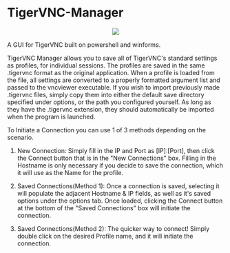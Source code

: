 # TigerVNC-Manager
<p align="center"><img src="https://user-images.githubusercontent.com/26261213/27513996-d67918f0-5941-11e7-8435-32d4f51f2df5.JPG" /></p>

A GUI for TigerVNC built on powershell and winforms.

TigerVNC Manager allows you to save all of TigerVNC's standard settings as profiles, for individual sessions. The profiles are saved in the same .tigervnc format as the original application. When a profile is loaded from the file, all settings are converted to a properly formatted argument list and passed to the vncviewer executable. If you wish to import previously made .tigervnc files, simply copy them into either the default save directory specified under options, or the path you configured yourself. As long as they have the .tigervnc extension, they should automatically be imported when the program is launched.


To Initiate a Connection you can use 1 of 3 methods depending on the scenario.
1. New Connection: Simply fill in the IP and Port as [IP]:[Port], then click the Connect button that is in the "New Connections" box. Filling in the Hostname is only necessary if you decide to save the connection, which it will use as the Name for the profile.

2. Saved Connections(Method 1): Once a connection is saved, selecting it will populate the adjacent Hostname & IP fields, as well as it's saved options under the options tab. Once loaded, clicking the Connect button at the bottom of the "Saved Connections" box will initiate the connection.

3. Saved Connections(Method 2): The quicker way to connect! Simply double click on the desired Profile name, and it will initiate the connection.
